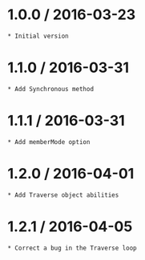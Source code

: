 1.0.0 / 2016-03-23
==================
	* Initial version
	
1.1.0 / 2016-03-31
==================
	* Add Synchronous method

1.1.1 / 2016-03-31
==================
	* Add memberMode option 

1.2.0 / 2016-04-01
==================
	* Add Traverse object abilities
	
1.2.1 / 2016-04-05
==================
	* Correct a bug in the Traverse loop
